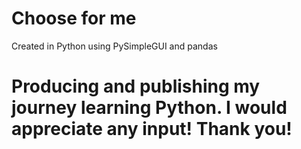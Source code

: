 # Choose for me
 Created in Python using PySimpleGUI and pandas
 
# Producing and publishing my journey learning Python. I would appreciate any input! Thank you!